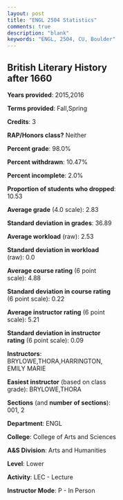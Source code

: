 ```yaml
---
layout: post
title: "ENGL 2504 Statistics"
comments: true
description: "blank"
keywords: "ENGL, 2504, CU, Boulder"
--- 
```

<head>
<script src="https://ajax.googleapis.com/ajax/libs/jquery/2.1.3/jquery.min.js"></script>
<script src="https://dl.dropboxusercontent.com/s/pc42nxpaw1ea4o9/highcharts.js?dl=0"></script>
<!-- <script src="../assets/js/highcharts.js"></script> -->
<style type="text/css">@font-face {
	font-family: "Bebas Neue";
	src: url(https://www.filehosting.org/file/details/544349/BebasNeue%20Regular.otf) format("opentype");
	}
	h1.Bebas { 
		font-family: "Bebas Neue", Verdana, Tahoma;
	}
</style>
</head>
<body>
	<div id="container" style="float: right; width: 45%; height: 88%; margin-left: 2.5%; margin-right: 2.5%;"></div>
	<script language="JavaScript">
		$(document).ready(function() {
		var chart = {type: 'column'};
		var title = {text: 'Grade Distribution'};
		var xAxis = {categories: ['A','B','C','D','F'],crosshair: true};
		var yAxis = {min: 0,title: {text: 'Percentage'}};
		var tooltip = {headerFormat: '<center><b><span style="font-size:20px">{point.key}</span></b></center>',
		               pointFormat: '<td style="padding:0"><b>{point.y:.1f}%</b></td>',
		               footerFormat: '</table>',shared: true,useHTML: true};
		var plotOptions = {column: {pointPadding: 0.0,borderWidth: 0}};  
		var credits = {enabled: false};var series= [{name: 'Percent',data: [34.0,36.0,22.0,4.0,4.0,]}];
		var json = {};
		json.chart = chart;
		json.title = title;
		json.tooltip = tooltip;
		json.xAxis = xAxis;
		json.yAxis = yAxis;  
		json.series = series;
		json.plotOptions = plotOptions;  
		json.credits = credits;
		$('#container').highcharts(json);
	});
	</script>
</body>
			   
## British Literary History after 1660

**Years provided**: 2015,2016

**Terms provided**: Fall,Spring

**Credits**: 3

**RAP/Honors class?** Neither

**Percent grade**: 98.0%

**Percent withdrawn**: 10.47%

**Percent incomplete**: 2.0%

**Proportion of students who dropped**: 10.53

**Average grade** (4.0 scale): 2.83

**Standard deviation in grades**: 36.89

**Average workload** (raw): 2.53

**Standard deviation in workload** (raw): 0.0

**Average course rating** (6 point scale): 4.88

**Standard deviation in course rating** (6 point scale): 0.22

**Average instructor rating** (6 point scale): 5.21

**Standard deviation in instructor rating** (6 point scale): 0.09

**Instructors**: BRYLOWE,THORA,HARRINGTON, EMILY MARIE

**Easiest instructor** (based on class grade): BRYLOWE,THORA

**Sections** (and **number of sections**): 001, 2

**Department**: ENGL

**College**: College of Arts and Sciences

**A&S Division**: Arts and Humanities

**Level**: Lower

**Activity**: LEC - Lecture

**Instructor Mode**: P  - In Person